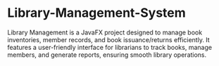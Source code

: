 # Library-Management-System
Library Management is a JavaFX project designed to manage book inventories, member records, and book issuance/returns efficiently. It features a user-friendly interface for librarians to track books, manage members, and generate reports, ensuring smooth library operations.
